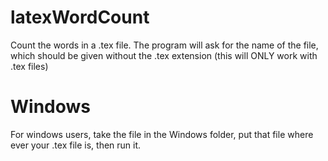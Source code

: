 latexWordCount
==============

Count the words in a .tex file. The program will ask for the name of the file, which should be given without the .tex extension (this will ONLY work with .tex files)

Windows
==============
For windows users, take the file in the Windows folder, put that file where ever your .tex file is, then run it. 
